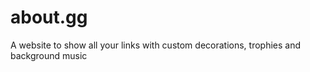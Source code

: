 # about.gg

A website to show all your links with custom decorations, trophies and background music
